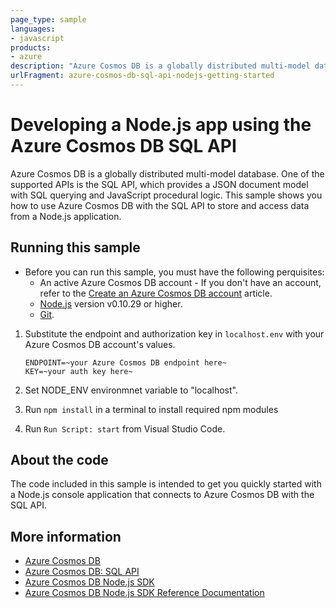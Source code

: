 ```yaml
---
page_type: sample
languages:
- javascript
products:
- azure
description: "Azure Cosmos DB is a globally distributed multi-model database."
urlFragment: azure-cosmos-db-sql-api-nodejs-getting-started
---
```


# Developing a Node.js app using the Azure Cosmos DB SQL API
Azure Cosmos DB is a globally distributed multi-model database. One of the supported APIs is the SQL API, which provides a JSON document model with SQL querying and JavaScript procedural logic. This sample shows you how to use Azure Cosmos DB with the SQL API to store and access data from a Node.js application.

## Running this sample
* Before you can run this sample, you must have the following perquisites:
	* An active Azure Cosmos DB account - If you don't have an account, refer to the [Create an Azure Cosmos DB account](https://docs.microsoft.com/en-us/azure/cosmos-db/create-sql-api-nodejs#create-a-database-account) article.
	* [Node.js](https://nodejs.org/en/) version v0.10.29 or higher.
	* [Git](http://git-scm.com/).

1. Substitute the endpoint and authorization key in `localhost.env` with your Azure Cosmos DB account's values.

	```
	ENDPOINT=~your Azure Cosmos DB endpoint here~
	KEY=~your auth key here~
	```
2. Set NODE_ENV environmnet variable to "localhost".

3. Run `npm install` in a terminal to install required npm modules
 
4. Run `Run Script: start` from Visual Studio Code.

## About the code
The code included in this sample is intended to get you quickly started with a Node.js console application that connects to Azure Cosmos DB with the SQL API.

## More information

- [Azure Cosmos DB](https://docs.microsoft.com/azure/cosmos-db/introduction)
- [Azure Cosmos DB: SQL API](https://docs.microsoft.com/en-us/azure/cosmos-db/sql-api-introduction)
- [Azure Cosmos DB Node.js SDK](https://docs.microsoft.com/en-us/azure/cosmos-db/sql-api-sdk-node)
- [Azure Cosmos DB Node.js SDK Reference Documentation](http://azure.github.io/azure-documentdb-node/)
